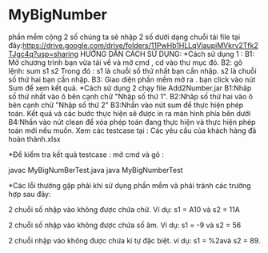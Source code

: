 # MyBigNumber
phần mềm cộng 2 số chúng ta sẽ nhập 2 số dưới dạng chuỗi 
tải file tại đây:https://drive.google.com/drive/folders/11PwHb1HLLqViaupiMVkrv2Tfk2TJgc4q?usp=sharing
HƯỚNG DẪN CÁCH SỬ DỤNG:
*Cách sử dụng 1 : 
B1: Mở chương trình bạn vừa tải về và mở cmd , cd vào thư mục đó.
B2: gõ lệnh: sum s1 s2 Trong đó : s1 là chuỗi số thứ nhất bạn cần nhập. s2 là chuỗi số thứ hai bạn cần nhập. 
B3: Giao diện phần mềm mở ra . bạn click vào nút Sum để xem kết quả.
*Cách sử dụng 2 chạy file Add2Number.jar
B1:Nhâp số thứ nhất vào ô bên cạnh chữ "Nhập số thứ 1". 
B2:Nhâp số thứ hai vào ô bên cạnh chữ "Nhập số thứ 2" 
B3:Nhấn vào nút sum để thực hiện phép toán. Kết quả và các bước thực hiện sẽ được in ra màn hình phía bên dưới 
B4:Nhấn vào nút clean để xóa phép toán đang thực hiện và thực hiện phép toán mới nếu muốn.
Xem các testcase tại : Các yêu cầu của khách hàng đã hoàn thành.xlsx

*Để kiểm tra kết quả testcase : mở cmd và gõ :

javac MyBigNumBerTest.java
java MyBigNumberTest

*Các lỗi thường gặp phải khi sử dụng phần mềm và phải tránh các trường hợp sau đây:

2 chuỗi số nhập vào không được chứa chữ. Ví dụ: s1 = A10 và s2 = 11A

2 chuỗi số nhập vào không được chứa số âm. Ví dụ: s1 = -9 và s2 = 56

2 chuỗi nhập vào không được chứa kí tự đặc biệt. ví dụ: s1 = %2avà s2 = 89.
